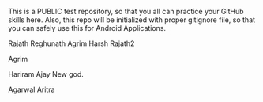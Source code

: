 This is a PUBLIC test repository, so that you all can practice your GitHub skills here. Also, this repo will be initialized with proper gitignore file, so that you can safely use this for Android Applications. 

Rajath Reghunath
Agrim
Harsh
Rajath2

Agrim

Hariram
Ajay
New god.

Agarwal
Aritra
